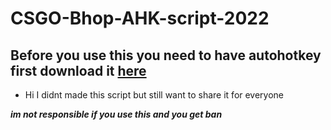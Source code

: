 # CSGO-Bhop-AHK-script-2022
## Before you use this you need to have autohotkey first download it [here](https://www.autohotkey.com/)
* Hi I didnt made this script but still want to share it for everyone 


***im not responsible if you use this and you get ban***
